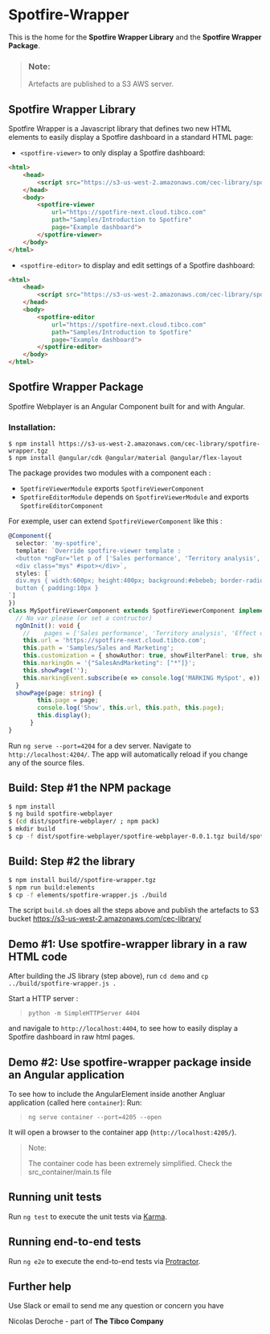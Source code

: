 # Spotfire-Wrapper

This is the home for the __Spotfire Wrapper Library__ and the __Spotfire Wrapper Package__.

> ### Note:
> Artefacts are published to a S3 AWS server.


## Spotfire Wrapper Library

Spotfire Wrapper is a Javascript library that defines two new HTML elements to easily display a Spotfire dashboard in a standard HTML page:

 * `<spotfire-viewer>` to only display a Spotfire dashboard:
```html
<html>
    <head>
        <script src="https://s3-us-west-2.amazonaws.com/cec-library/spotfire-wrapper.js"></script>
    </head>
    <body>
        <spotfire-viewer 
            url="https://spotfire-next.cloud.tibco.com" 
            path="Samples/Introduction to Spotfire"
            page="Example dashboard">
        </spotfire-viewer>
    </body>
</html>    
```

 * `<spotfire-editor>` to display and edit settings of a Spotfire dashboard:
```html
<html>
    <head>
        <script src="https://s3-us-west-2.amazonaws.com/cec-library/spotfire-wrapper.js"></script>
    </head>
    <body>
        <spotfire-editor 
            url="https://spotfire-next.cloud.tibco.com" 
            path="Samples/Introduction to Spotfire"
            page="Example dashboard">
        </spotfire-editor>
    </body>
</html>    
```


## Spotfire Wrapper Package

Spotfire Webplayer is an Angular Component built for and with Angular.

### Installation:
```
$ npm install https://s3-us-west-2.amazonaws.com/cec-library/spotfire-wrapper.tgz
$ npm install @angular/cdk @angular/material @angular/flex-layout
```

The package provides two modules with a component each :
 * `SpotfireViewerModule` exports `SpotfireViewerComponent`
 * `SpotfireEditorModule` depends on `SpotfireViewerModule` and exports `SpotfireEditorComponent`


For exemple, user can extend `SpotfireViewerComponent` like this : 

```typescript
@Component({
  selector: 'my-spotfire',
  template: `Override spotfire-viewer template :
  <button *ngFor="let p of ['Sales performance', 'Territory analysis', 'Effect of promotions']" (click)="showPage(p)">{{p}}</button>
  <div class="mys" #spot></div>`,
  styles: [`
  div.mys { width:600px; height:400px; background:#ebebeb; border-radius: 20px}
  button { padding:10px }
`]
})
class MySpotfireViewerComponent extends SpotfireViewerComponent implements OnInit {
  // No var please (or set a contructor)
  ngOnInit(): void {
    //    pages = ['Sales performance', 'Territory analysis', 'Effect of promotions'];
    this.url = 'https://spotfire-next.cloud.tibco.com';
    this.path = 'Samples/Sales and Marketing';
    this.customization = { showAuthor: true, showFilterPanel: true, showToolBar: true } as SpotfireCustomization;
    this.markingOn = '{"SalesAndMarketing": ["*"]}';
    this.showPage('');
    this.markingEvent.subscribe(e => console.log('MARKING MySpot', e));
  }
  showPage(page: string) {
        this.page = page;
        console.log('Show', this.url, this.path, this.page);
        this.display();
      }
}
```


Run `ng serve --port=4204` for a dev server. Navigate to `http://localhost:4204/`. The app will automatically reload if you change any of the source files.

## Build: Step #1 the NPM package 

```sh
$ npm install
$ ng build spotfire-webplayer
$ (cd dist/spotfire-webplayer/ ; npm pack)
$ mkdir build
$ cp -f dist/spotfire-webplayer/spotfire-webplayer-0.0.1.tgz build/spotfire-wrapper.tgz
```

## Build: Step #2 the library
```sh
$ npm install build//spotfire-wrapper.tgz
$ npm run build:elements
$ cp -f elements/spotfire-wrapper.js ./build
```


The script `build.sh` does all the steps above and publish the artefacts to S3 bucket https://s3-us-west-2.amazonaws.com/cec-library/

## Demo #1: Use spotfire-wrapper library in a raw HTML code

After building the JS library (step above), run `cd demo` and `cp ../build/spotfire-wrapper.js .`

Start a HTTP server : 
> `python -m SimpleHTTPServer 4404` 

and navigale to `http://localhost:4404`, to see how to easily display a Spotfire dashboard in raw html pages.

## Demo #2: Use spotfire-wrapper package inside an Angular application

To see how to include the AngularElement <spotfire-wrapper> inside another Angluar application (called here `container`):
Run:
> `ng serve container --port=4205 --open`

It will open a browser to the container app (`http://localhost:4205/`).

> Note: 
> 
> The container code has been extremely simplified. Check the src_container/main.ts file

## Running unit tests

Run `ng test` to execute the unit tests via [Karma](https://karma-runner.github.io).

## Running end-to-end tests

Run `ng e2e` to execute the end-to-end tests via [Protractor](http://www.protractortest.org/).

## Further help

Use Slack or email to send me any question or concern you have 

Nicolas Deroche - part of **The Tibco Company**
